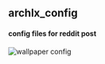 ## archlx_config

#### config files for reddit post


![wallpaper config](https://i.redd.it/41p9p88hlrpb1.png)
